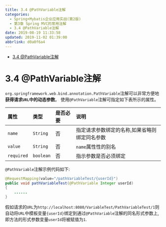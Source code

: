 ```yaml
---
title: 3.4 @PathVariable注解
categories: 
  - Spring+Mybatis企业应用实战(第2版)
  - 第3章 Spring MVC的常用注解
  - 3.4 @PathVariable注解
date: 2019-08-19 11:33:58
updated: 2019-11-02 01:39:00
abbrlink: d0a0f6a4
---
```

- [3.4 @PathVariable注解](/ReadingNotes/d0a0f6a4/#3-4-PathVariable注解)

<!--more-->
<script src="https://cdn.bootcss.com/jquery/3.4.0/jquery.slim.min.js"></script>
<script>$(document).ready(function () {$(".post-body > ul:nth-child(1)").hide();});</script>

<!--end-->
<!--SSTStart-->
# 3.4 @PathVariable注解 #
`org.springframework.web.bind.annotation.PathVariable`注解可以非常方便地**获得请求`URL`中的动态参数**。
使用`@PathVariable`注解可指定如下表所示的属性。

|属性|类型|是否必要|说明|
|:---|:---|:---|:---|
|`name`|`String`|否|指定请求参数绑定的名称,如果省略则绑定同名参数|
|`value`|`String`|否|`name`属性性的别名|
|`required`|`boolean`|否|指示参数是否必须绑定|
`@PathVariable`注解示例代码如下:
```java
@RequestMapping(value="/pathVariableTest/{userId}")
public void pathVariableTest(@PathVariable Integer userId)
{
    ......
}
```
假如请求的`URL`为`http://localhost:8080/VariableTest/PathVariableTest/1`则自动将`URL`中模板变量`{userId}`绑定到通过`@PathVariable`注解的同名形式参数上,即方法的形式参数变量`userId`将被赋值为`1`.
<!--SSTStop-->

